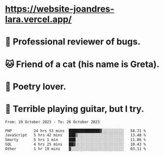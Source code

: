 # https://website-joandres-lara.vercel.app/
# 🐛 Professional reviewer of bugs.
# 🐱 Friend of a cat (his name is Greta).
# 📜 Poetry lover.
# 🎸 Terrible playing guitar, but I try.

<!--START_SECTION:waka-->

```txt
From: 19 October 2023 - To: 26 October 2023

PHP          24 hrs 53 mins  ██████████████▓░░░░░░░░░░   58.71 %
JavaScript   5 hrs 42 mins   ███▒░░░░░░░░░░░░░░░░░░░░░   13.48 %
Smarty       5 hrs 1 min     ███░░░░░░░░░░░░░░░░░░░░░░   11.86 %
SQL          4 hrs 25 mins   ██▓░░░░░░░░░░░░░░░░░░░░░░   10.43 %
Other        1 hr 19 mins    ▓░░░░░░░░░░░░░░░░░░░░░░░░   03.11 %
```

<!--END_SECTION:waka-->
